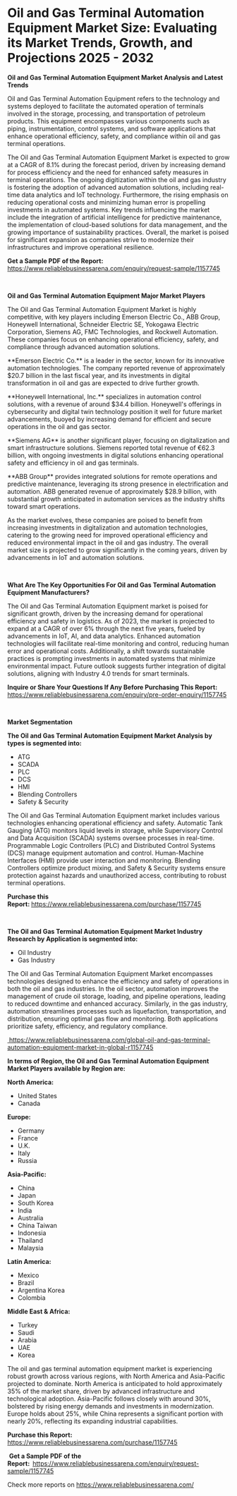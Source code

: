 <p><h1>Oil and Gas Terminal Automation Equipment Market Size: Evaluating its Market Trends, Growth, and Projections 2025 - 2032</h1></p><p><strong>Oil and Gas Terminal Automation Equipment Market Analysis and Latest Trends</strong></p>
<p><p>Oil and Gas Terminal Automation Equipment refers to the technology and systems deployed to facilitate the automated operation of terminals involved in the storage, processing, and transportation of petroleum products. This equipment encompasses various components such as piping, instrumentation, control systems, and software applications that enhance operational efficiency, safety, and compliance within oil and gas terminal operations.</p><p>The Oil and Gas Terminal Automation Equipment Market is expected to grow at a CAGR of 8.1% during the forecast period, driven by increasing demand for process efficiency and the need for enhanced safety measures in terminal operations. The ongoing digitization within the oil and gas industry is fostering the adoption of advanced automation solutions, including real-time data analytics and IoT technology. Furthermore, the rising emphasis on reducing operational costs and minimizing human error is propelling investments in automated systems. Key trends influencing the market include the integration of artificial intelligence for predictive maintenance, the implementation of cloud-based solutions for data management, and the growing importance of sustainability practices. Overall, the market is poised for significant expansion as companies strive to modernize their infrastructures and improve operational resilience.</p></p>
<p><strong>Get a Sample PDF of the Report:&nbsp;</strong> <a href="https://www.reliablebusinessarena.com/enquiry/request-sample/1157745?utm_campaign=3443&utm_medium=2&utm_source=Github&utm_content=ia&utm_term=11042025&utm_id=oil-and-gas-terminal-automation-equipment">https://www.reliablebusinessarena.com/enquiry/request-sample/1157745</a></p>
<p>&nbsp;</p>
<p><strong>Oil and Gas Terminal Automation Equipment Major Market Players</strong></p>
<p><p>The Oil and Gas Terminal Automation Equipment Market is highly competitive, with key players including Emerson Electric Co., ABB Group, Honeywell International, Schneider Electric SE, Yokogawa Electric Corporation, Siemens AG, FMC Technologies, and Rockwell Automation. These companies focus on enhancing operational efficiency, safety, and compliance through advanced automation solutions.</p><p>**Emerson Electric Co.** is a leader in the sector, known for its innovative automation technologies. The company reported revenue of approximately $20.7 billion in the last fiscal year, and its investments in digital transformation in oil and gas are expected to drive further growth.</p><p>**Honeywell International, Inc.** specializes in automation control solutions, with a revenue of around $34.4 billion. Honeywell's offerings in cybersecurity and digital twin technology position it well for future market advancements, buoyed by increasing demand for efficient and secure operations in the oil and gas sector.</p><p>**Siemens AG** is another significant player, focusing on digitalization and smart infrastructure solutions. Siemens reported total revenue of €62.3 billion, with ongoing investments in digital solutions enhancing operational safety and efficiency in oil and gas terminals.</p><p>**ABB Group** provides integrated solutions for remote operations and predictive maintenance, leveraging its strong presence in electrification and automation. ABB generated revenue of approximately $28.9 billion, with substantial growth anticipated in automation services as the industry shifts toward smart operations.</p><p>As the market evolves, these companies are poised to benefit from increasing investments in digitalization and automation technologies, catering to the growing need for improved operational efficiency and reduced environmental impact in the oil and gas industry. The overall market size is projected to grow significantly in the coming years, driven by advancements in IoT and automation solutions.</p></p>
<p>&nbsp;</p>
<p><strong>What Are The Key Opportunities For Oil and Gas Terminal Automation Equipment Manufacturers?</strong></p>
<p><p>The Oil and Gas Terminal Automation Equipment market is poised for significant growth, driven by the increasing demand for operational efficiency and safety in logistics. As of 2023, the market is projected to expand at a CAGR of over 6% through the next five years, fueled by advancements in IoT, AI, and data analytics. Enhanced automation technologies will facilitate real-time monitoring and control, reducing human error and operational costs. Additionally, a shift towards sustainable practices is prompting investments in automated systems that minimize environmental impact. Future outlook suggests further integration of digital solutions, aligning with Industry 4.0 trends for smart terminals.</p></p>
<p><strong>Inquire or Share Your Questions If Any Before Purchasing This Report:</strong> <a href="https://www.reliablebusinessarena.com/enquiry/pre-order-enquiry/1157745?utm_campaign=3443&utm_medium=2&utm_source=Github&utm_content=ia&utm_term=11042025&utm_id=oil-and-gas-terminal-automation-equipment">https://www.reliablebusinessarena.com/enquiry/pre-order-enquiry/1157745</a></p>
<p>&nbsp;</p>
<p><strong>Market Segmentation</strong></p>
<p><strong>The Oil and Gas Terminal Automation Equipment Market Analysis by types is segmented into:</strong></p>
<p><ul><li>ATG</li><li>SCADA</li><li>PLC</li><li>DCS</li><li>HMI</li><li>Blending Controllers</li><li>Safety & Security</li></ul></p>
<p><p>The Oil and Gas Terminal Automation Equipment market includes various technologies enhancing operational efficiency and safety. Automatic Tank Gauging (ATG) monitors liquid levels in storage, while Supervisory Control and Data Acquisition (SCADA) systems oversee processes in real-time. Programmable Logic Controllers (PLC) and Distributed Control Systems (DCS) manage equipment automation and control. Human-Machine Interfaces (HMI) provide user interaction and monitoring. Blending Controllers optimize product mixing, and Safety & Security systems ensure protection against hazards and unauthorized access, contributing to robust terminal operations.</p></p>
<p><strong>Purchase this Report:&nbsp;</strong><a href="https://www.reliablebusinessarena.com/purchase/1157745?utm_campaign=3443&utm_medium=2&utm_source=Github&utm_content=ia&utm_term=11042025&utm_id=oil-and-gas-terminal-automation-equipment">https://www.reliablebusinessarena.com/purchase/1157745</a></p>
<p>&nbsp;</p>
<p><strong>The Oil and Gas Terminal Automation Equipment Market Industry Research by Application is segmented into:</strong></p>
<p><ul><li>Oil Industry</li><li>Gas Industry</li></ul></p>
<p><p>The Oil and Gas Terminal Automation Equipment Market encompasses technologies designed to enhance the efficiency and safety of operations in both the oil and gas industries. In the oil sector, automation improves the management of crude oil storage, loading, and pipeline operations, leading to reduced downtime and enhanced accuracy. Similarly, in the gas industry, automation streamlines processes such as liquefaction, transportation, and distribution, ensuring optimal gas flow and monitoring. Both applications prioritize safety, efficiency, and regulatory compliance.</p></p>
<p><a href="https://www.reliablebusinessarena.com/global-oil-and-gas-terminal-automation-equipment-market-in-global-r1157745?utm_campaign=3443&utm_medium=2&utm_source=Github&utm_content=ia&utm_term=11042025&utm_id=oil-and-gas-terminal-automation-equipment">&nbsp;https://www.reliablebusinessarena.com/global-oil-and-gas-terminal-automation-equipment-market-in-global-r1157745</a></p>
<p><strong>In terms of Region, the Oil and Gas Terminal Automation Equipment Market Players available by Region are:</strong></p>
<p>
    <p> <strong> North America: </strong>
        <ul>
            <li>United States</li>
            <li>Canada</li>
        </ul>
        </p> 
    <p> <strong> Europe: </strong>
        <ul>
            <li>Germany</li>
            <li>France</li>
            <li>U.K.</li>
            <li>Italy</li>
            <li>Russia</li>
        </ul>
        </p> 
    <p> <strong> Asia-Pacific: </strong>
        <ul>
            <li>China</li>
            <li>Japan</li>
            <li>South Korea</li>
            <li>India</li>
            <li>Australia</li>
            <li>China Taiwan</li>
            <li>Indonesia</li>
            <li>Thailand</li>
            <li>Malaysia</li>
        </ul>
        </p> 
    <p> <strong> Latin America: </strong>
        <ul>
            <li>Mexico</li>
            <li>Brazil</li>
            <li>Argentina Korea</li>
            <li>Colombia</li>
        </ul>
        </p> 
    <p> <strong> Middle East & Africa: </strong>
        <ul>
            <li>Turkey</li>
            <li>Saudi</li>
            <li>Arabia</li>
            <li>UAE</li>
            <li>Korea</li>
        </ul>
    </p>
    </p>
<p><p>The oil and gas terminal automation equipment market is experiencing robust growth across various regions, with North America and Asia-Pacific projected to dominate. North America is anticipated to hold approximately 35% of the market share, driven by advanced infrastructure and technological adoption. Asia-Pacific follows closely with around 30%, bolstered by rising energy demands and investments in modernization. Europe holds about 25%, while China represents a significant portion with nearly 20%, reflecting its expanding industrial capabilities.</p></p>
<p><strong>Purchase this Report: </strong><a href="https://www.reliablebusinessarena.com/purchase/1157745?utm_campaign=3443&utm_medium=2&utm_source=Github&utm_content=ia&utm_term=11042025&utm_id=oil-and-gas-terminal-automation-equipment">https://www.reliablebusinessarena.com/purchase/1157745</a></p>
<p>&nbsp;<strong>Get a Sample PDF of the Report:&nbsp;&nbsp;</strong><a href="https://www.reliablebusinessarena.com/enquiry/request-sample/1157745?utm_campaign=3443&utm_medium=2&utm_source=Github&utm_content=ia&utm_term=11042025&utm_id=oil-and-gas-terminal-automation-equipment">https://www.reliablebusinessarena.com/enquiry/request-sample/1157745</a></p>
<p><strong></strong></p>
<p>Check more reports on <a href="https://www.reliablebusinessarena.com/?utm_campaign=3443&utm_medium=2&utm_source=Github&utm_content=ia&utm_term=11042025&utm_id=oil-and-gas-terminal-automation-equipment">https://www.reliablebusinessarena.com/</a></p>